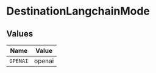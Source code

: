 # DestinationLangchainMode


## Values

| Name     | Value    |
| -------- | -------- |
| `OPENAI` | openai   |